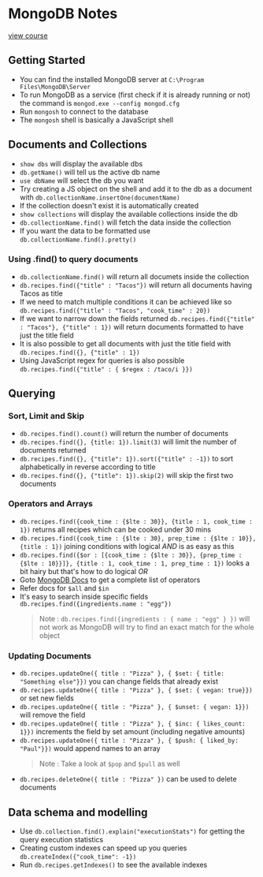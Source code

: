 # MongoDB Notes 
[view course](https://www.linkedin.com/learning/learning-mongodb)
## Getting Started
- You can find the installed MongoDB server at `C:\Program Files\MongoDB\Server`
- To run MongoDB as a service (first check if it is already running or not) the command is `mongod.exe --config mongod.cfg`
- Run `mongosh` to connect  to the database
- The `mongosh` shell is basically a JavaScript shell 
## Documents and Collections
- `show dbs` will display the available dbs
- `db.getName()` will tell us the active db name
- `use dbName` will select the db you want
- Try creating a JS object on the shell and add it to the db as a document with `db.collectionName.insertOne(documentName)`
- If the collection doesn't exist it is automatically created
- `show collections` will display the available collections inside the db
- `db.collectionName.find()` will fetch the data inside the collection
- If you want the data to be formatted use `db.collectionName.find().pretty()` 
### Using .find() to query documents
- `db.collectionName.find()` will return all documets inside the collection
- `db.recipes.find({"title" : "Tacos"})` will return all documents having Tacos as title
- If we need to match multiple conditions it can be achieved like so `db.recipes.find({"title" : "Tacos", "cook_time" : 20})`
- If we want to narrow down the fields returned `db.recipes.find({"title" : "Tacos"}, {"title" : 1})` will return documents formatted to have just the title field
- It is also possible to get all documents with just the title field with `db.recipes.find({}, {"title" : 1})`
- Using JavaScript regex for queries is also possible `db.recipes.find({"title" : { $regex : /taco/i }})`
## Querying
### Sort, Limit and Skip
- `db.recipes.find().count()` will return the number of documents
- `db.recipes.find({}, {title: 1}).limit(3)` will limit the number of documents returned
- `db.recipes.find({}, {"title": 1}).sort({"title" : -1})` to sort alphabetically in reverse according to title
- `db.recipes.find({}, {"title": 1}).skip(2)` will skip the first two documents
### Operators and Arrays
- `db.recipes.find({cook_time : {$lte : 30}}, {title : 1, cook_time : 1})` returns all recipes which can be cooked under 30 mins
- `db.recipes.find({cook_time : {$lte : 30}, prep_time : {$lte : 10}}, {title : 1})` joining conditions with logical *AND* is as easy as this
- `db.recipes.find({$or : [{cook_time : {$lte : 30}}, {prep_time : {$lte : 10}}]}, {title : 1, cook_time : 1, prep_time : 1})` looks a bit hairy but that's how to do logical *OR*
- Goto [MongoDB Docs](https://docs.mongodb.com/manual/reference/operator/query/) to get a complete list of operators
- Refer docs for `$all` and `$in`
- It's easy to search inside specific fields `db.recipes.find({ingredients.name : "egg"})`
  > Note : `db.recipes.find({ingredients : { name : "egg" } })` will not work as MongoDB will try to find 
  > an exact match for the whole object
### Updating Documents
- `db.recipes.updateOne({ title : "Pizza" }, { $set: { title: "Something else"}})` you can change fields that already exist
- `db.recipes.updateOne({ title : "Pizza" }, { $set: { vegan: true}})` or set new fields
- `db.recipes.updateOne({ title : "Pizza" }, { $unset: { vegan: 1}})` will remove the field
- `db.recipes.updateOne({ title : "Pizza" }, { $inc: { likes_count: 1}})` increments the field by set amount (including negative amounts)
- `db.recipes.updateOne({ title : "Pizza" }, { $push: { liked_by: "Paul"}})` would append names to an array
  > Note : Take a look at `$pop` and `$pull` as well
- `db.recipes.deleteOne({ title : "Pizza" })` can be used to delete documents
## Data schema and modelling
- Use `db.collection.find().explain("executionStats")` for getting the query execution statistics
- Creating custom indexes can speed up you queries `db.createIndex({"cook_time": -1})`
- Run `db.recipes.getIndexes()` to see the available indexes